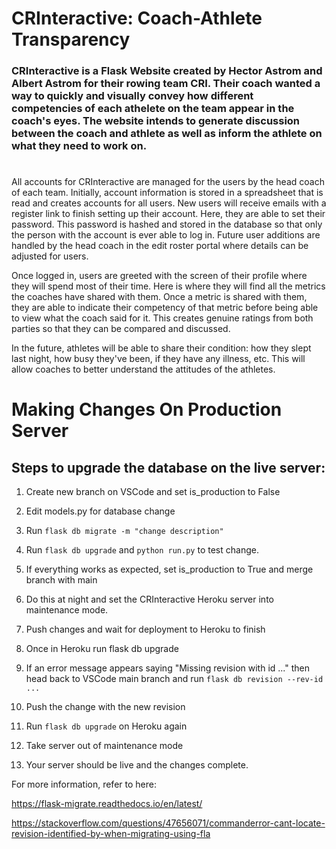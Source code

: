 # CRInteractive: Coach-Athlete Transparency

### CRInteractive is a Flask Website created by Hector Astrom and Albert Astrom for their rowing team CRI. Their coach wanted a way to quickly and visually convey how different competencies of each athelete on the team appear in the coach's eyes. The website intends to generate discussion between the coach and athlete as well as inform the athlete on what they need to work on.

#  
All accounts for CRInteractive are managed for the users by the head coach of each team. Initially, account information is stored in a spreadsheet that is read and creates accounts for all users. New users will receive emails with a register link to finish setting up their account. Here, they are able to set their password. This password is hashed and stored in the database so that only the person with the account is ever able to log in. Future user additions are handled by the head coach in the edit roster portal where details can be adjusted for users. 
  
Once logged in, users are greeted with the screen of their profile where they will spend most of their time. Here is where they will find all the metrics the coaches have shared with them. Once a metric is shared with them, they are able to indicate their competency of that metric before being able to view what the coach said for it. This creates genuine ratings from both parties so that they can be compared and discussed.
  
In the future, athletes will be able to share their condition: how they slept last night, how busy they've been, if they have any illness, etc. This will allow coaches to better understand the attitudes of the athletes.

# Making Changes On Production Server

## Steps to upgrade the database on the live server: 
1. Create new branch on VSCode and set is_production to False

1. Edit models.py for database change

1. Run `flask db migrate -m "change description"`

1. Run `flask db upgrade` and `python run.py` to test change.

1. If everything works as expected, set is_production to True and merge branch with main

1. Do this at night and set the CRInteractive Heroku server into maintenance mode. 

1. Push changes and wait for deployment to Heroku to finish

1. Once in Heroku run flask db upgrade

1. If an error message appears saying "Missing revision with id ..." then head back to VSCode main branch and run `flask db revision --rev-id ...`

1. Push the change with the new revision

1. Run `flask db upgrade` on Heroku again

1. Take server out of maintenance mode

1. Your server should be live and the changes complete. 


For more information, refer to here:

https://flask-migrate.readthedocs.io/en/latest/

https://stackoverflow.com/questions/47656071/commanderror-cant-locate-revision-identified-by-when-migrating-using-fla
